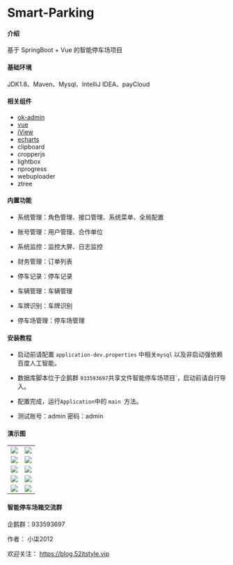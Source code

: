 # Smart-Parking

#### 介绍

基于 SpringBoot + Vue 的智能停车场项目

#### 基础环境

JDK1.8、Maven、Mysql、IntelliJ IDEA、payCloud

#### 相关组件

- [ok-admin](https://gitee.com/bobi1234/ok-admin)
- [vue](https://cn.vuejs.org/)
- [iView](http://v1.iviewui.com/)
- [echarts](https://echarts.apache.org/zh/index.html)
- clipboard
- cropperjs
- lightbox
- nprogress
- webuploader
- ztree

#### 内置功能

- 系统管理：角色管理、接口管理、系统菜单、全局配置

- 账号管理：用户管理、合作单位

- 系统监控：监控大屏、日志监控

- 财务管理：订单列表

- 停车记录：停车记录

- 车辆管理：车辆管理

- 车牌识别：车牌识别

- 停车场管理：停车场管理


#### 安装教程

- 启动前请配置 `application-dev.properties` 中相关`mysql` 以及非启动强依赖百度人工智能。

- 数据库脚本位于企鹅群 `933593697`共享文件智能停车场项目`，启动前请自行导入。


- 配置完成，运行`Application`中的 `main `方法。

- 测试账号：admin 密码：admin 


#### 演示图


<table>
    <tr>
        <td><img src="https://images.gitee.com/uploads/images/2021/0627/143152_4666a41a_87650.png"/></td>
        <td><img src="https://images.gitee.com/uploads/images/2021/0627/143228_2826d431_87650.png"/></td>
    </tr>
    <tr>
        <td><img src="https://images.gitee.com/uploads/images/2021/0627/143257_6dcf0f44_87650.png"/></td>
        <td><img src="https://images.gitee.com/uploads/images/2021/0627/143427_cf1d4c3f_87650.png"/></td>
    </tr>
    <tr>
        <td><img src="https://images.gitee.com/uploads/images/2021/0627/143450_688aef23_87650.png"/></td>
        <td><img src="https://images.gitee.com/uploads/images/2021/0627/143510_7737027f_87650.png"/></td>
    </tr>
	<tr>
        <td><img src="https://images.gitee.com/uploads/images/2021/0627/143532_e108417b_87650.png"/></td>
        <td><img src="https://images.gitee.com/uploads/images/2021/0627/143613_a65ca0da_87650.png"/></td>
    </tr>	 
    <tr>
        <td><img src="https://images.gitee.com/uploads/images/2021/0627/143701_9c521618_87650.png"/></td>
        <td><img src="https://images.gitee.com/uploads/images/2021/0627/143742_7c0baaf2_87650.png"/></td>
    </tr>
	
 </tr>
  
</table>

#### 智能停车场箱交流群

企鹅群：933593697


作者： 小柒2012

欢迎关注： https://blog.52itstyle.vip

